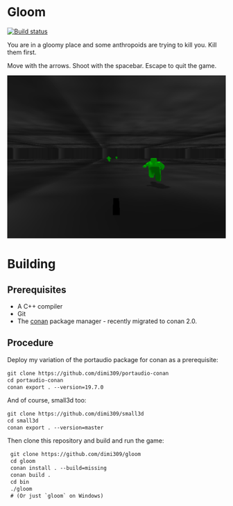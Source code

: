 Gloom
=====

[![Build status](https://ci.appveyor.com/api/projects/status/79ttme5r1i3m217q?svg=true)](https://ci.appveyor.com/project/dimi309/gloom)

You are in a gloomy place and some anthropoids are trying to kill you.
Kill them first.

Move with the arrows. Shoot with the spacebar. Escape to quit the game.

![screenshot](screenshot.png)

# Building

## Prerequisites

- A C++ compiler
- Git
- The [conan](https://conan.io) package manager - recently migrated to conan 2.0.
	
## Procedure


Deploy my variation of the portaudio package for conan as a prerequisite:

	git clone https://github.com/dimi309/portaudio-conan
	cd portaudio-conan
	conan export . --version=19.7.0

And of course, small3d too:

	git clone https://github.com/dimi309/small3d
	cd small3d
	conan export . --version=master

Then clone this repository and build and run the game:

     git clone https://github.com/dimi309/gloom
     cd gloom
     conan install . --build=missing
     conan build .
     cd bin
     ./gloom
     # (Or just `gloom` on Windows)
